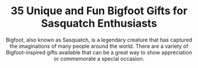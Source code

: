 ---
layout: post
title: 35 Unique and Fun Bigfoot Gifts for Sasquatch Enthusiasts
subtitle: Bigfoot, also known as Sasquatch, is a legendary creature that has captured the imaginations of many people around the world. There are a variety of Bigfoot-inspired gifts available that can be a great way to show appreciation or commemorate a special occasion.
header-img: "img/post/2023/09/copied/Bigfoot-Gifts.jpg"
header-style: text
permalink: "/bigfoot-gifts/"
catalog: true
tags:
  - Recipients 
  - Men
---     